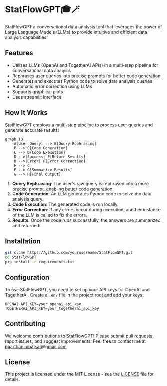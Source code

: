 # StatFlowGPT🎓🪄

StatFlowGPT a conversational data analysis tool that leverages the power of Large Language Models (LLMs) to provide intuitive and efficient data analysis capabilities.

## Features

- Utilizes LLMs (OpenAI and TogetherAI APIs) in a multi-step pipeline for conversational data analysis
- Rephrases user queries into precise prompts for better code generation
- Generates and executes Python code to solve data analysis queries
- Automatic error correction using LLMs
- Supports graphical plots
- Uses streamlit interface 

## How It Works

StatFlowGPT employs a multi-step pipeline to process user queries and generate accurate results:

```mermaid
graph TD
    A[User Query] --> B[Query Rephrasing]
    B --> C[Code Generation]
    C --> D{Code Execution}
    D -->|Success| E[Return Results]
    D -->|Error| F[Error Correction]
    F --> C
    E --> G[Summarize Results]
    G --> H[Final Output]
```

1. **Query Rephrasing**: The user's raw query is rephrased into a more precise prompt, enabling better code generation.
2. **Code Generation**: An LLM generates Python code to solve the data analysis query.
3. **Code Execution**: The generated code is run locally.
4. **Error Correction**: If any errors occur during execution, another instance of the LLM is called to fix the errors.
5. **Results**: Once the code runs successfully, the answers are summarized and returned.

## Installation

```bash
git clone https://github.com/yourusername/StatFlowGPT.git
cd StatFlowGPT
pip install -r requirements.txt
```
## Configuration

To use StatFlowGPT, you need to set up your API keys for OpenAI and TogetherAI. Create a `.env` file in the project root and add your keys:

```
OPENAI_API_KEY=your_openai_api_key
TOGETHERAI_API_KEY=your_togetherai_api_key
```

## Contributing

We welcome contributions to StatFlowGPT! Please submit pull requests, report issues, and suggest improvements.
Feel free to contact me at paarthanimbalkar@gmail.com

## License

This project is licensed under the MIT License - see the [LICENSE](LICENSE) file for details.
